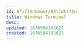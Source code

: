 ```yaml
---
id: 0fi716nmxumrz83tlwkr75n
title: Windows Terminal
desc: ''
updated: 1676504102621
created: 1676504102621
---
```

